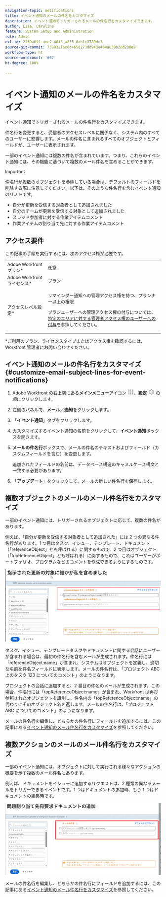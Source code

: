 ```yaml
---
navigation-topic: notifications
title: イベント通知のメールの件名をカスタマイズ
description: イベント通知でトリガーされるメールの件名行をカスタマイズできます。
author: Lisa, Caroline
feature: System Setup and Administration
role: Admin
exl-id: 2f39a091-aec2-4013-a835-0ab1c8789dc3
source-git-commit: 730932f6c8d4658273dd943e464a038828d288e9
workflow-type: ht
source-wordcount: '607'
ht-degree: 100%

---
```


# イベント通知のメールの件名をカスタマイズ

イベント通知でトリガーされるメールの件名行をカスタマイズできます。

件名行を変更すると、受信者のアクセスレベルに関係なく、システム内のすべてのユーザーに影響します。メールの件名に含まれるすべてのオブジェクトとフィールドが、ユーザーに表示されます。

一部のイベント通知には複数の件名が含まれています。つまり、これらのイベント通知には、その機能に基づいて複数のメール件名を含めることができます。

>[!IMPORTANT]
>
>件名行が複数のオブジェクトを参照している場合は、デフォルトのフィールドを削除する際に注意してください。以下は、そのような件名行を含むイベント通知のリストです。
>
>* 自分が更新を受信する対象者として追加されました
>* 自分のチームが更新を受信する対象として追加されました
>* スレッド参加者に対する作業アイテムコメント
>* 作業アイテムの割り当て先に対する作業アイテムコメント
>

## アクセス要件

この記事の手順を実行するには、次のアクセス権が必要です。

<table style="table-layout:auto"> 
 <col> 
 </col> 
 <col> 
 </col> 
 <tbody> 
  <tr> 
   <td role="rowheader">Adobe Workfront プラン*</td> 
   <td>任意</td> 
  </tr> 
  <tr> 
   <td role="rowheader">Adobe Workfront ライセンス*</td> 
   <td>プラン</td> 
  </tr> 
  <tr> 
   <td role="rowheader">アクセスレベル設定*</td> 
   <td> <p>リマインダー通知への管理アクセス権を持つ、プランナー以上の権限</p> <p>プランユーザーへの管理アクセス権の付与については、<a href="../../../administration-and-setup/add-users/configure-and-grant-access/grant-users-admin-access-certain-areas.md" class="MCXref xref">特定のエリアに対する管理者アクセス権のユーザーへの付与</a>を参照してください。</p> </td> 
  </tr> 
 </tbody> 
</table>

&#42;ご利用のプラン、ライセンスタイプまたはアクセス権を確認するには、Workfront 管理者にお問い合わせください。

## イベント通知のメールの件名行をカスタマイズ {#customize-email-subject-lines-for-event-notifications}

1. Adobe Workfront の右上隅にある&#x200B;**メインメニュー**&#x200B;アイコン ![](assets/main-menu-icon.png)、**設定** ![](assets/gear-icon-settings.png) の順にクリックします。

1. 左側のパネルで、**メール**／**通知**&#x200B;をクリックします。

1. 「**イベント通知**」タブをクリックします。
1. カスタマイズするイベント通知の名前をクリックして、**イベント通知**&#x200B;ボックスを開きます。
1. **メールの件名行**&#x200B;ボックスで、メールの件名のテキストおよびフィールド（カスタムフィールドを含む）を変更します。

   追加されたフィールドの名前は、データベース構造のキャメルケース構文と一致する必要があります。<!--For more information about how our objects and their fields are named in the Workfront database, see the [Adobe Workfront API](../../../wf-api/workfront-api.md).-->

1. 「**アップデート**」をクリックして、メールの新しい件名行を保存します。

## 複数オブジェクトのメールのメール件名行をカスタマイズ

一部のイベント通知には、トリガーされるオブジェクトに応じて、複数の件名があります。

例えば、「自分が更新を受信する対象者として追加された」には 2 つの異なる件名行があります。1 つ目はタスク、イシュー、テンプレート、ドキュメント（「referenceObject」とも呼ばれる）に関するもので、2 つ目はオブジェクト（「topReferenceObject」とも呼ばれる）に関するもので、これはユーザーがポートフォリオ、プログラムなどのコメントを作成できるようにするものです。

![](assets/Ev-not-mult-subj-lines.png)

タスク、イシュー、テンプレートタスクやドキュメントに関する会話にユーザーが含まれる場合は、最初の件名行を含むメールが生成されます。件名行には「referenceObject:name」が含まれ、システムはオブジェクトを定義し、適切な名前を件名フィールドに表示します。メールの件名行は、「プロジェクト ABC 上のタスク 123 についてのコメント」のようになります。

プロジェクトの会話に追加すると、2 番目の件名のメールが生成されます。この場合、件名行には「topReferenceObject:name」が含まれ、Workfront は再び参照されたオブジェクトを識別し、件名内の「topReferenceObject:name」の代わりにそのオブジェクト名を返します。メールの件名行は、「プロジェクト ABC についてのコメント」のようになります。

メールの件名行を編集し、どちらかの件名行にフィールドを追加するには、この記事にある[イベント通知のメール件名行をカスタマイズ](#customize-email-subject-lines-for-event-notifications)を参照してください。

## 複数アクションのメールのメール件名行をカスタマイズ

一部のイベント通知には、オブジェクトに対して実行される様々なアクションの概要を示す複数のメール件名もあります。

例えば、ドキュメントをイシューに追加するリクエストは、2 種類の異なるメールをトリガーできるイベントです。1 つはドキュメントの追加時、もう 1 つはドキュメントの編集時です。

![](assets/ev-not-mult-subj-lines-diff-actions.png)

メールの件名行を編集し、どちらかの件名行にフィールドを追加するには、この記事にある[イベント通知のメール件名行をカスタマイズ](#customize-email-subject-lines-for-event-notifications)を参照してください。

